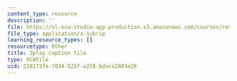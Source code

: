 ```yaml
---
content_type: resource
description: ''
file: https://ol-ocw-studio-app-production.s3.amazonaws.com/courses/res-18-008-calculus-revisited-complex-variables-differential-equations-and-linear-algebra-fall-2011/228173fe7034525fa258bdaca2803e26_CEbrxYGpfZY.vtt
file_type: application/x-subrip
learning_resource_types: []
resourcetype: Other
title: 3play caption file
type: OCWFile
uid: 228173fe-7034-525f-a258-bdaca2803e26
---
```

